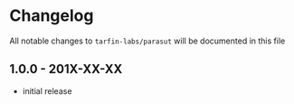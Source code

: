 # Changelog

All notable changes to `tarfin-labs/parasut` will be documented in this file

## 1.0.0 - 201X-XX-XX

- initial release
